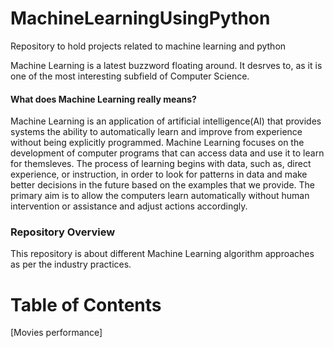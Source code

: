 # MachineLearningUsingPython
Repository to hold projects related to machine learning and python

Machine Learning is a latest buzzword floating around. It desrves to, as it is one of the most interesting subfield of Computer Science.
#### What does Machine Learning really means?
Machine Learning is an application of artificial intelligence(AI) that provides systems the ability to automatically learn and improve from experience without being explicitly programmed.
Machine Learning focuses on the development of computer programs that can access data and use it to learn for themsleves.
The process of learning begins with data, such as, direct experience, or instruction, in order to look for patterns in data and make better decisions in the future based on the examples that we provide. The primary aim is to allow the computers learn automatically without human intervention or assistance and adjust actions accordingly. 

### Repository Overview
This repository is about different Machine Learning algorithm approaches as per the industry practices.

# Table of Contents
[Movies performance]

